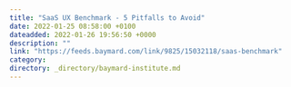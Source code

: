 ```yaml
---
title: "SaaS UX Benchmark - 5 Pitfalls to Avoid"
date: 2022-01-25 08:58:00 +0100
dateadded: 2022-01-26 19:56:50 +0000
description: ""
link: "https://feeds.baymard.com/link/9825/15032118/saas-benchmark"
category:
directory: _directory/baymard-institute.md
---
```

